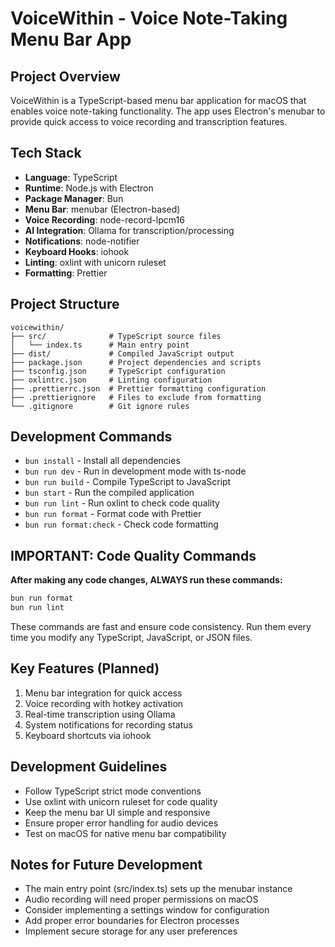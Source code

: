 # VoiceWithin - Voice Note-Taking Menu Bar App

## Project Overview
VoiceWithin is a TypeScript-based menu bar application for macOS that enables voice note-taking functionality. The app uses Electron's menubar to provide quick access to voice recording and transcription features.

## Tech Stack
- **Language**: TypeScript
- **Runtime**: Node.js with Electron
- **Package Manager**: Bun
- **Menu Bar**: menubar (Electron-based)
- **Voice Recording**: node-record-lpcm16
- **AI Integration**: Ollama for transcription/processing
- **Notifications**: node-notifier
- **Keyboard Hooks**: iohook
- **Linting**: oxlint with unicorn ruleset
- **Formatting**: Prettier

## Project Structure
```
voicewithin/
├── src/              # TypeScript source files
│   └── index.ts      # Main entry point
├── dist/             # Compiled JavaScript output
├── package.json      # Project dependencies and scripts
├── tsconfig.json     # TypeScript configuration
├── oxlintrc.json     # Linting configuration
├── .prettierrc.json  # Prettier formatting configuration
├── .prettierignore   # Files to exclude from formatting
└── .gitignore        # Git ignore rules
```

## Development Commands
- `bun install` - Install all dependencies
- `bun run dev` - Run in development mode with ts-node
- `bun run build` - Compile TypeScript to JavaScript
- `bun start` - Run the compiled application
- `bun run lint` - Run oxlint to check code quality
- `bun run format` - Format code with Prettier
- `bun run format:check` - Check code formatting

## IMPORTANT: Code Quality Commands
**After making any code changes, ALWAYS run these commands:**
```bash
bun run format
bun run lint
```
These commands are fast and ensure code consistency. Run them every time you modify any TypeScript, JavaScript, or JSON files.

## Key Features (Planned)
1. Menu bar integration for quick access
2. Voice recording with hotkey activation
3. Real-time transcription using Ollama
4. System notifications for recording status
5. Keyboard shortcuts via iohook

## Development Guidelines
- Follow TypeScript strict mode conventions
- Use oxlint with unicorn ruleset for code quality
- Keep the menu bar UI simple and responsive
- Ensure proper error handling for audio devices
- Test on macOS for native menu bar compatibility

## Notes for Future Development
- The main entry point (src/index.ts) sets up the menubar instance
- Audio recording will need proper permissions on macOS
- Consider implementing a settings window for configuration
- Add proper error boundaries for Electron processes
- Implement secure storage for any user preferences